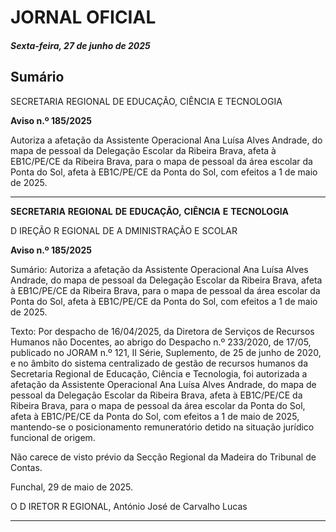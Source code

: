 # JORNAL OFICIAL

##### Sexta-feira, 27 de junho de 2025

## **Sumário**

SECRETARIA REGIONAL DE EDUCAÇÃO, CIÊNCIA E TECNOLOGIA

**Aviso n.º 185/2025**

Autoriza a afetação da Assistente Operacional Ana Luísa Alves Andrade, do mapa
de pessoal da Delegação Escolar da Ribeira Brava, afeta à EB1C/PE/CE da Ribeira
Brava, para o mapa de pessoal da área escolar da Ponta do Sol, afeta à EB1C/PE/CE
da Ponta do Sol, com efeitos a 1 de maio de 2025.




---

**SECRETARIA** **REGIONAL** **DE** **EDUCAÇÃO,** **CIÊNCIA** **E** **TECNOLOGIA**


D IREÇÃO R EGIONAL DE A DMINISTRAÇÃO E SCOLAR


**Aviso n.º 185/2025**


Sumário:
Autoriza a afetação da Assistente Operacional Ana Luísa Alves Andrade, do mapa de pessoal da Delegação Escolar da Ribeira Brava,
afeta à EB1C/PE/CE da Ribeira Brava, para o mapa de pessoal da área escolar da Ponta do Sol, afeta à EB1C/PE/CE da Ponta do Sol,
com efeitos a 1 de maio de 2025.

Texto:
Por despacho de 16/04/2025, da Diretora de Serviços de Recursos Humanos não Docentes, ao abrigo do Despacho
n.º 233/2020, de 17/05, publicado no JORAM n.º 121, II Série, Suplemento, de 25 de junho de 2020, e no âmbito do sistema
centralizado de gestão de recursos humanos da Secretaria Regional de Educação, Ciência e Tecnologia, foi autorizada a
afetação da Assistente Operacional Ana Luísa Alves Andrade, do mapa de pessoal da Delegação Escolar da Ribeira Brava,
afeta à EB1C/PE/CE da Ribeira Brava, para o mapa de pessoal da área escolar da Ponta do Sol, afeta à EB1C/PE/CE da Ponta
do Sol, com efeitos a 1 de maio de 2025, mantendo-se o posicionamento remuneratório detido na situação jurídico funcional
de origem.


Não carece de visto prévio da Secção Regional da Madeira do Tribunal de Contas.

Funchal, 29 de maio de 2025.

O D IRETOR R EGIONAL, António José de Carvalho Lucas




---
